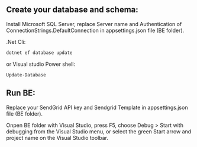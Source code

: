 ## Create your database and schema:
Install Microsoft SQL Server, replace Server name and Authentication of ConnectionStrings.DefaultConnection in appsettings.json file (BE folder).

.Net Cli:
```bash
dotnet ef database update
```
or Visual studio Power shell:
```
Update-Database
```
## Run BE: 
Replace your SendGrid API key and Sendgrid Template in appsettings.json file (BE folder).

Onpen BE folder with Visual Studio, press F5, choose Debug > Start with debugging from the Visual Studio menu, or select the green Start arrow and project name on the Visual Studio toolbar.
